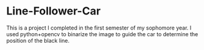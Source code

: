 # Line-Follower-Car
This is a project I completed in the first semester of my sophomore year. I used python+opencv to binarize the image to guide the car to determine the position of the black line.
